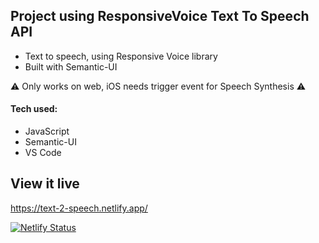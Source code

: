 ## Project using ResponsiveVoice Text To Speech API

* Text to speech, using Responsive Voice library
* Built with Semantic-UI

⚠️ Only works on web, iOS needs trigger event for Speech Synthesis ⚠️ 

#### Tech used: 
- JavaScript
- Semantic-UI
- VS Code


## View it live
https://text-2-speech.netlify.app/

[![Netlify Status](https://api.netlify.com/api/v1/badges/f6f3855d-3870-4adb-a17e-091f6e2a8924/deploy-status)](https://app.netlify.com/sites/text-2-speech/deploys)




